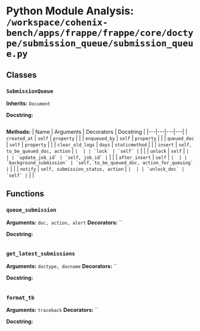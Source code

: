 # Python Module Analysis: `/workspace/cohenix-bench/apps/frappe/frappe/core/doctype/submission_queue/submission_queue.py`

## Classes

### `SubmissionQueue`
**Inherits:** `Document`


**Docstring:**
```

```

**Methods:**
| Name | Arguments | Decorators | Docstring |
|---|---|---|---|
| `created_at` | `self` | `property` |  |
| `enqueued_by` | `self` | `property` |  |
| `queued_doc` | `self` | `property` |  |
| `clear_old_logs` | `days` | `staticmethod` |  |
| `insert` | `self, to_be_queued_doc, action` | `` |  |
| `lock` | `self` | `` |  |
| `unlock` | `self` | `` |  |
| `update_job_id` | `self, job_id` | `` |  |
| `after_insert` | `self` | `` |  |
| `background_submission` | `self, to_be_queued_doc, action_for_queuing` | `` |  |
| `notify` | `self, submission_status, action` | `` |  |
| `unlock_doc` | `self` | `` |  |





## Functions

### `queue_submission`
**Arguments:** `doc, action, alert`
**Decorators:** ``

**Docstring:**
```

```
### `get_latest_submissions`
**Arguments:** `doctype, docname`
**Decorators:** ``

**Docstring:**
```

```
### `format_tb`
**Arguments:** `traceback`
**Decorators:** ``

**Docstring:**
```

```

